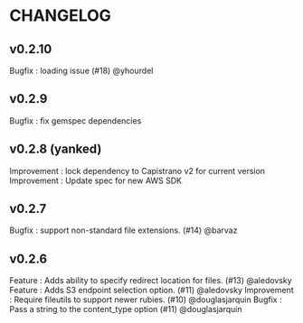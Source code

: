 # CHANGELOG

## v0.2.10

Bugfix : loading issue (#18) @yhourdel

## v0.2.9

Bugfix : fix gemspec dependencies

## v0.2.8 (yanked)

Improvement : lock dependency to Capistrano v2 for current version
Improvement : Update spec for new AWS SDK

## v0.2.7

Bugfix : support non-standard file extensions. (#14) @barvaz

## v0.2.6

Feature : Adds ability to specify redirect location for files. (#13) @aledovsky
Feature : Adds S3 endpoint selection option. (#11) @aledovsky
Improvement : Require fileutils to support newer rubies. (#10) @douglasjarquin
Bugfix : Pass a string to the content_type option (#11) @douglasjarquin
